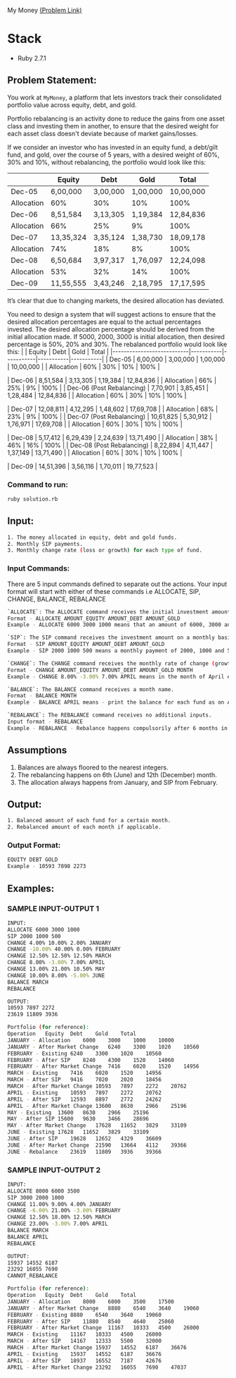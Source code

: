 My Money [(Problem Link)](https://www.geektrust.in/coding-problem/backend/mymoney)

# Stack

- Ruby 2.7.1

## Problem Statement:

You work at `MyMoney`, a platform that lets investors track their consolidated portfolio value across equity, debt, and gold.

Portfolio rebalancing is an activity done to reduce the gains from one asset class and investing them in another, to ensure that the desired weight for each asset class doesn't deviate because of market gains/losses.

If we consider an investor who has invested in an equity fund, a debt/gilt fund, and gold, over the course of 5 years, with a desired weight of 60%, 30% and 10%, without rebalancing, the portfolio would look like this:

|							|  Equity	 	|  Debt			|		Gold	 	|	 Total	 	|
|-------------|-----------|-----------|-----------|-----------|
| Dec-05 		 	| 6,00,000	| 3,00,000 	| 1,00,000 	| 10,00,000 |
| Allocation	| 60% 			| 30% 			| 10% 			| 100% 			|
| Dec-06 			| 8,51,584 	| 3,13,305 	| 1,19,384 	| 12,84,836 |
| Allocation 	| 66%			 	| 25% 			| 9% 				| 100% 			|
| Dec-07 			| 13,35,324 | 3,35,124 	| 1,38,730 	| 18,09,178 |
| Allocation 	| 74% 			| 18% 			| 8% 				| 100% 			|
| Dec-08 			| 6,50,684 	| 3,97,317 	| 1,76,097 	| 12,24,098 |
| Allocation 	| 53% 			| 32% 			| 14% 			| 100% 			|
| Dec-09 			| 11,55,555 | 3,43,246 	| 2,18,795 	| 17,17,595 |

It’s clear that due to changing markets, the desired allocation has deviated.

You need to design a system that will suggest actions to ensure that the desired allocation
percentages are equal to the actual percentages invested. The desired allocation percentage
should be derived from the initial allocation made. If 5000, 2000, 3000 is initial
allocation, then desired percentage is 50%, 20% and 30%. The rebalanced portfolio would look
like this:
|														|  Equity	 	|  Debt			|		Gold	 	|	 Total	 	|
|---------------------------|-----------|-----------|-----------|-----------|
| Dec-05 										| 6,00,000	| 3,00,000	| 1,00,000	| 10,00,000	|
|	Allocation								|	60%				|	30%				|	10%				|	100%			|

|	Dec-06 										| 8,51,584	|	3,13,305	|	1,19,384	| 12,84,836	|
| Allocation								|	66%				|	25%				|	9%				|	100%			|
| Dec-06 (Post Rebalancing) | 7,70,901	| 3,85,451	| 1,28,484	| 12,84,836	|
| Allocation								|	60%				|	30%				|	10%				|	100%			|

| Dec-07 										| 12,08,811	| 4,12,295	|	1,48,602	| 17,69,708	|
| Allocation								|	68%				|	23%				|	9%				|	100%			|
|	Dec-07 (Post Rebalancing)	| 10,61,825	| 5,30,912	|	1,76,971	| 17,69,708	|
| Allocation								|	60%				|	30%				|	10%				|	100%			|

| Dec-08 										| 5,17,412	| 6,29,439	|	2,24,639	| 13,71,490	|
| Allocation								|	38%				|	46%				|	16%				|	100%			|
| Dec-08 (Post Rebalancing)	|	8,22,894	| 4,11,447	|	1,37,149	| 13,71,490	|
| Allocation								|	60%				|	30%				|	10%				|	100%			|

| Dec-09 										| 14,51,396	| 3,56,116	|	1,70,011	| 19,77,523	|

### Command to run:

```bash
ruby solution.rb
```

## Input:

```bash
1. The money allocated in equity, debt and gold funds.
2. Monthly SIP payments.
3. Monthly change rate (loss or growth) for each type of fund.
```

### Input Commands:

There are 5 input commands defined to separate out the actions. Your input format will start with either of these commands i.e ALLOCATE, SIP, CHANGE, BALANCE, REBALANCE

```bash
`ALLOCATE`: The ALLOCATE command receives the initial investment amounts for each fund.
Format - ALLOCATE AMOUNT_EQUITY AMOUNT_DEBT AMOUNT_GOLD
Example - ALLOCATE 6000 3000 1000 means that an amount of 6000, 3000 and 1000 is initially invested in equity, debt and gold fund respectively.

`SIP`: The SIP command receives the investment amount on a monthly basis for each fund.
Format - SIP AMOUNT_EQUITY AMOUNT_DEBT AMOUNT_GOLD
Example - SIP 2000 1000 500 means a monthly payment of 2000, 1000 and 500 is done against each of equity, debt and gold funds respectivelty.

`CHANGE`: The CHANGE command receives the monthly rate of change (growth or loss) for each fund type. A negative value represents a loss.
Format - CHANGE AMOUNT_EQUITY AMOUNT_DEBT AMOUNT_GOLD MONTH
Example - CHANGE 8.00% -3.00% 7.00% APRIL means in the month of April equity received a growth of 8%, debt has taken a loss by 3% and gold received a growth of 7%.

`BALANCE`: The BALANCE command receives a month name.
Format - BALANCE MONTH
Example - BALANCE APRIL means - print the balance for each fund as on April month.

`REBALANCE`: The REBALANCE command receives no additional inputs.
Input format - REBALANCE
Example - REBALANCE - Rebalance happens compulsorily after 6 months in June and December. The REBALANCE command shows the last rebalanced amount for each fund at the time of rebalancing. If 6 months data is not available then print CANNOT_REBALANCE.
```

## Assumptions

1. Balances are always floored to the nearest integers.
2. The rebalancing happens on 6th (June) and 12th (December) month.
3. The allocation always happens from January, and SIP from February.

## Output:

```bash
1. Balanced amount of each fund for a certain month.
2. Rebalanced amount of each month if applicable.
```

### Output Format:

```bash
EQUITY DEBT GOLD
Example - 10593 7898 2273
```

## Examples:

### SAMPLE INPUT-OUTPUT 1

```bash
INPUT:
ALLOCATE 6000 3000 1000
SIP 2000 1000 500
CHANGE 4.00% 10.00% 2.00% JANUARY
CHANGE -10.00% 40.00% 0.00% FEBRUARY
CHANGE 12.50% 12.50% 12.50% MARCH
CHANGE 8.00% -3.00% 7.00% APRIL
CHANGE 13.00% 21.00% 10.50% MAY
CHANGE 10.00% 8.00% -5.00% JUNE
BALANCE MARCH
REBALANCE

OUTPUT:
10593 7897 2272
23619 11809 3936

Portfolio (for reference):
Operation	Equity	Debt	Gold	Total
JANUARY - Allocation	6000	3000	1000	10000
JANUARY - After Market Change	6240	3300	1020	10560
FEBRUARY - Existing	6240	3300	1020	10560
FEBRUARY - After SIP	8240	4300	1520	14060
FEBRUARY - After Market Change	7416	6020	1520	14956
MARCH - Existing	7416	6020	1520	14956
MARCH - After SIP	9416	7020	2020	18456
MARCH - After Market Change	10593	7897	2272	20762
APRIL - Existing	10593	7897	2272	20762
APRIL - After SIP	12593	8897	2772	24262
APRIL - After Market Change	13600	8630	2966	25196
MAY - Existing	13600	8630	2966	25196
MAY - After SIP	15600	9630	3466	28696
MAY - After Market Change	17628	11652	3829	33109
JUNE - Existing	17628	11652	3829	33109
JUNE - After SIP	19628	12652	4329	36609
JUNE - After Market Change	21590	13664	4112	39366
JUNE - Rebalance	23619	11809	3936	39366
```

### SAMPLE INPUT-OUTPUT 2

```bash
INPUT:
ALLOCATE 8000 6000 3500
SIP 3000 2000 1000
CHANGE 11.00% 9.00% 4.00% JANUARY
CHANGE -6.00% 21.00% -3.00% FEBRUARY
CHANGE 12.50% 18.00% 12.50% MARCH
CHANGE 23.00% -3.00% 7.00% APRIL
BALANCE MARCH
BALANCE APRIL
REBALANCE

OUTPUT:
15937 14552 6187
23292 16055 7690
CANNOT_REBALANCE

Portfolio (for reference):
Operation	Equity	Debt	Gold	Total
JANUARY - Allocation	8000	6000	3500	17500
JANUARY - After Market Change	8880	6540	3640	19060
FEBRUARY - Existing	8880	6540	3640	19060
FEBRUARY - After SIP	11880	8540	4640	25060
FEBRUARY - After Market Change	11167	10333	4500	26000
MARCH - Existing	11167	10333	4500	26000
MARCH - After SIP	14167	12333	5500	32000
MARCH - After Market Change	15937	14552	6187	36676
APRIL - Existing	15937	14552	6187	36676
APRIL - After SIP	18937	16552	7187	42676
APRIL - After Market Change	23292	16055	7690	47037
```
